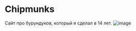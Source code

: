 # Chipmunks
Сайт про бурундуков, который я сделал в 14 лет.
![image](https://github.com/danilaverbytskyy/Chipmunks/assets/97106552/ac1ca14a-ff2b-474b-972e-6e46f66970d1)
